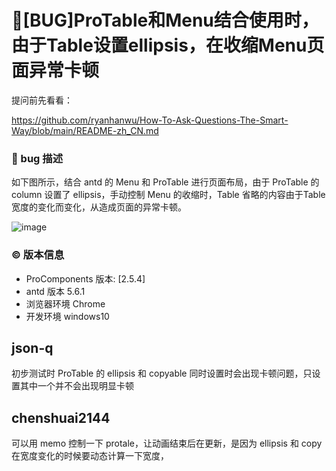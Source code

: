 # 🐛[BUG]ProTable和Menu结合使用时，由于Table设置ellipsis，在收缩Menu页面异常卡顿

提问前先看看：

https://github.com/ryanhanwu/How-To-Ask-Questions-The-Smart-Way/blob/main/README-zh_CN.md

### 🐛 bug 描述

如下图所示，结合 antd 的 Menu 和 ProTable 进行页面布局，由于 ProTable 的 column 设置了 ellipsis，手动控制 Menu 的收缩时，Table 省略的内容由于Table宽度的变化而变化，从造成页面的异常卡顿。

![image](https://github.com/ant-design/pro-components/assets/112090173/63cfa9c6-e1d0-483b-a70d-fd5b6e7f07fb)

### © 版本信息

- ProComponents 版本: [2.5.4]
- antd 版本 5.6.1
- 浏览器环境 Chrome
- 开发环境 windows10

## json-q

初步测试时 ProTable 的 ellipsis 和 copyable 同时设置时会出现卡顿问题，只设置其中一个并不会出现明显卡顿

## chenshuai2144

可以用 memo 控制一下 protale，让动画结束后在更新，是因为 ellipsis 和 copy在宽度变化的时候要动态计算一下宽度，

